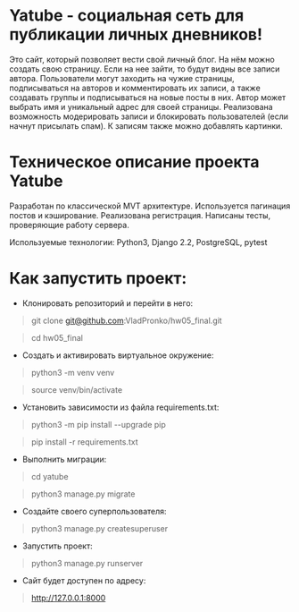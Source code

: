 # Yatube - социальная сеть для публикации личных дневников!
Это сайт, который позволяет вести свой личный блог. На нём можно создать свою страницу. Если на нее зайти, то будут видны все записи автора. Пользователи могут заходить на чужие страницы, подписываться на авторов и комментировать их записи, а также создавать группы и подписываться на новые посты в них. Автор может выбрать имя и уникальный адрес для своей страницы. Реализована возможность модерировать записи и блокировать пользователей (если начнут присылать спам). К записям также можно добавлять картинки.

# Техническое описание проекта Yatube
Разработан по классической MVT архитектуре. Используется пагинация постов и кэширование. Реализована регистрация. Написаны тесты, проверяющие работу сервера.

Используемые технологии: Python3, Django 2.2, PostgreSQL, pytest

# Как запустить проект:
- Клонировать репозиторий и перейти в него:
>git clone git@github.com:VladPronko/hw05_final.git

>cd hw05_final

- Cоздать и активировать виртуальное окружение:
>python3 -m venv venv

>source venv/bin/activate

- Установить зависимости из файла requirements.txt:
>python3 -m pip install --upgrade pip

>pip install -r requirements.txt

- Выполнить миграции:
>cd yatube

>python3 manage.py migrate

- Создайте своего суперпользователя:
>python3 manage.py createsuperuser

- Запустить проект:
>python3 manage.py runserver

- Сайт будет доступен по адресу:
> http://127.0.0.1:8000
